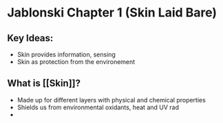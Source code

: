 # Jablonski Chapter 1 (Skin Laid Bare)

## Key Ideas:
- Skin provides information, sensing
- Skin as protection from the environement


## What is [[Skin]]?
- Made up for different layers with physical and chemical properties
- Shields us from environmental oxidants, heat and UV rad
- 